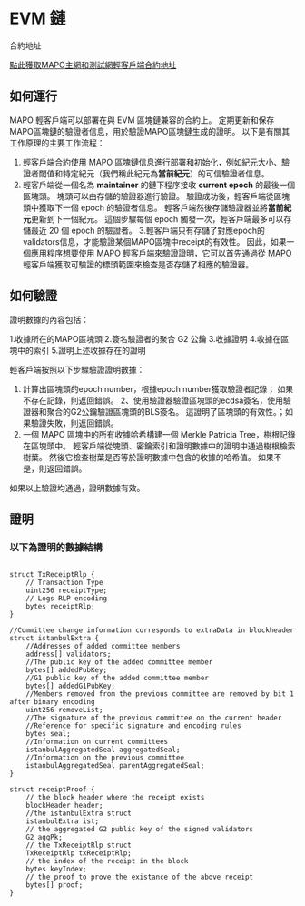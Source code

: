 # EVM 鏈

  合約地址

[點此獲取MAPO主網和測試網輕客戶端合約地址](/develop/light-client/README.md)



## 如何運行

MAPO 輕客戶端可以部署在與 EVM 區塊鏈兼容的合約上。 定期更新和保存MAPO區塊鏈的驗證者信息，用於驗證MAPO區塊鏈生成的證明。 以下是有關其工作原理的主要工作流程：

1. 輕客戶端合約使用 MAPO 區塊鏈信息進行部署和初始化，例如紀元大小、驗證者閾值和特定紀元（我們稱此紀元為**當前紀元**）的可信驗證者信息。
2. 輕客戶端從一個名為 **maintainer** 的鏈下程序接收 **current epoch** 的最後一個區塊頭。 塊頭可以由存儲的驗證器進行驗證。 驗證成功後，輕客戶端從區塊頭中獲取下一個 epoch 的驗證者信息。 輕客戶端然後存儲驗證器並將**當前紀元**更新到下一個紀元。 這個步驟每個 epoch 觸發一次，輕客戶端最多可以存儲最近 20 個 epoch 的驗證者。
3.輕客戶端只有存儲了對應epoch的validators信息，才能驗證某個MAPO區塊中receipt的有效性。 因此，如果一個應用程序想要使用 MAPO 輕客戶端來驗證證明，它可以首先通過從 MAPO 輕客戶端獲取可驗證的標頭範圍來檢查是否存儲了相應的驗證器。

## 如何驗證

證明數據的內容包括：

1.收據所在的MAPO區塊頭
2.簽名驗證者的聚合 G2 公鑰
3.收據證明
4.收據在區塊中的索引
5.證明上述收據存在的證明

輕客戶端按照以下步驟驗證證明數據：

1. 計算出區塊頭的epoch number，根據epoch number獲取驗證者記錄； 如果不存在記錄，則返回錯誤。
2、使用驗證器驗證區塊頭的ecdsa簽名，使用驗證器和聚合的G2公鑰驗證區塊頭的BLS簽名。 這證明了區塊頭的有效性。；如果驗證失敗，則返回錯誤。
3. 一個 MAPO 區塊中的所有收據哈希構建一個 Merkle Patricia Tree，樹根記錄在區塊頭中。 輕客戶端從塊頭、密鑰索引和證明數據中的證明中通過樹根檢索樹葉。 然後它檢查樹葉是否等於證明數據中包含的收據的哈希值。 如果不是，則返回錯誤。

如果以上驗證均通過，證明數據有效。

## 證明

### 以下為證明的數據結構

```

struct TxReceiptRlp {
	// Transaction Type
    uint256 receiptType;
    // Logs RLP encoding
    bytes receiptRlp;
}

//Committee change information corresponds to extraData in blockheader
struct istanbulExtra {
    //Addresses of added committee members
    address[] validators;
    //The public key of the added committee member
    bytes[] addedPubKey;
    //G1 public key of the added committee member
    bytes[] addedG1PubKey;
    //Members removed from the previous committee are removed by bit 1 after binary encoding
    uint256 removeList;
    //The signature of the previous committee on the current header
    //Reference for specific signature and encoding rules
    bytes seal;
    //Information on current committees
    istanbulAggregatedSeal aggregatedSeal;
    //Information on the previous committee
    istanbulAggregatedSeal parentAggregatedSeal;
}

struct receiptProof {
	// the block header where the receipt exists
    blockHeader header;
    //the istanbulExtra struct
    istanbulExtra ist;
    // the aggregated G2 public key of the signed validators
    G2 aggPk;
    // the TxReceiptRlp struct
    TxReceiptRlp txReceiptRlp;
    // the index of the receipt in the block
    bytes keyIndex;
    // the proof to prove the existance of the above receipt
    bytes[] proof;
}
```
